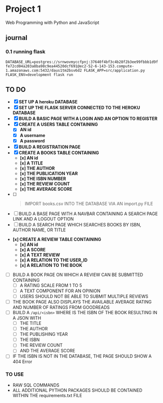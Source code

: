 # Project 1

Web Programming with Python and JavaScript

## journal

### 0.1 running flask
  `DATABASE_URL=postgres://srnwovmyccfpnj:37640f4bf3c4b28f2b3ee99fbbb1d9ffe72cd04a203a8ba98c9ea44520dcf691@ec2-52-6-143-153.compute-1.amazonaws.com:5432/daus1tm2bsv6d2 FLASK_APP=src/application.py FLASK_ENV=development flask run`





## TO DO

* [x] **SET UP A heroku DATABASE**
* [x] **SET UP THE FLASK SERVER CONNECTED TO THE HEROKU DATABASE**
* [x] **BUILD A BASIC PAGE WITH A LOGIN AND AN OPTION TO REGISTER**
* [x] **CREATE A USERS TABLE CONTAINING**
    - [x] **AN id** 
    - [x] **A username** 
    - [x] **A password**
* [x] **BUILD A REGISTRATION PAGE**
* [x] **CREATE A BOOKS TABLE CONTAINING**
    - **[x] AN id**
    - **[x] A TITLE**
    - **[x] THE AUTHOR**
    - **[x] THE PUBLICATION YEAR**
    - **[x] THE ISBN NUMBER**
    - **[x] THE REVIEW COUNT**
    - **[x] THE AVERAGE SCORE**
* [ ] > IMPORT books.csv INTO THE DATABASE VIA AN import.py FILE
* [ ] BUILD A BASE PAGE WITH A NAVBAR CONTAINING A SEARCH PAGE LINK AND A LOGOUT OPTION
* [ ] BUILD A SEARCH PAGE WHICH SEARCHES BOOKS BY ISBN, AUTHOR NAME, OR TITLE
* **[x] CREATE A REVIEW TABLE CONTAINING**
    - **[x] AN id**
    - **[x] A SCORE**
    - **[x] A TEXT REVIEW**
    - **[x] A RELATION TO THE USER_ID**
    - **[x] A RELATION TO THE BOOK**
* [ ] BUILD A BOOK PAGE ON WHICH A REVIEW CAN BE SUBMITTED CONTAINING
    - [ ] A RATING SCALE FROM 1 TO 5
    - [ ] A TEXT COMPONENT FOR AN OPINION
    - [ ] USERS SHOULD NOT BE ABLE TO SUBMIT MULTIPLE REVIEWS
* [ ] THE BOOK PAGE ALSO DISPLAYS THE AVAILABLE AVERAGE RATING AND NUMBER OF RATINGS FROM GOODREADS
* [ ] BUILD A ``/api/<isbn>`` WHERE <isbn> IS THE ISBN OF THE BOOK RESULTING IN A JSON WITH
    - [ ] THE TITLE
    - [ ] THE AUTHOR
    - [ ] THE PUBLISHING YEAR
    - [ ] THE ISBN
    - [ ] THE REVIEW COUNT
    - [ ] AND THE AVERAGE SCORE
* [ ] IF THE ISBN IS NOT IN THE DATABASE, THE PAGE SHOULD SHOW A 404 Error

### TO USE

* RAW SQL COMMANDS
* ALL ADDITIONAL PYTHON PACKAGES SHOULD BE CONTAINED WITHIN THE requirements.txt FILE

## 
